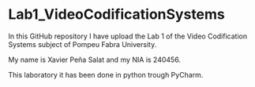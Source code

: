 # Lab1_VideoCodificationSystems
In this GitHub repository I have upload the Lab 1 of the Video Codification Systems subject of Pompeu Fabra University. 

My name is Xavier Peña Salat and my NIA is 240456.

This laboratory it has been done in python trough PyCharm.
